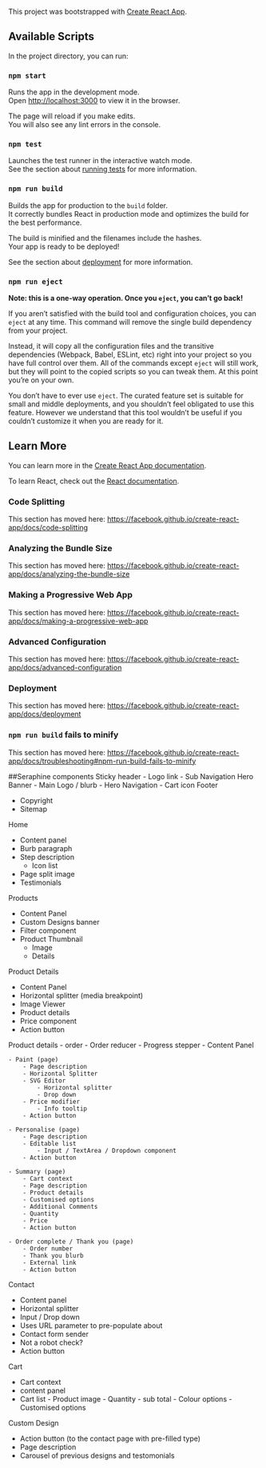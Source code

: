 This project was bootstrapped with [Create React App](https://github.com/facebook/create-react-app).

## Available Scripts

In the project directory, you can run:

### `npm start`

Runs the app in the development mode.<br>
Open [http://localhost:3000](http://localhost:3000) to view it in the browser.

The page will reload if you make edits.<br>
You will also see any lint errors in the console.

### `npm test`

Launches the test runner in the interactive watch mode.<br>
See the section about [running tests](https://facebook.github.io/create-react-app/docs/running-tests) for more information.

### `npm run build`

Builds the app for production to the `build` folder.<br>
It correctly bundles React in production mode and optimizes the build for the best performance.

The build is minified and the filenames include the hashes.<br>
Your app is ready to be deployed!

See the section about [deployment](https://facebook.github.io/create-react-app/docs/deployment) for more information.

### `npm run eject`

**Note: this is a one-way operation. Once you `eject`, you can’t go back!**

If you aren’t satisfied with the build tool and configuration choices, you can `eject` at any time. This command will remove the single build dependency from your project.

Instead, it will copy all the configuration files and the transitive dependencies (Webpack, Babel, ESLint, etc) right into your project so you have full control over them. All of the commands except `eject` will still work, but they will point to the copied scripts so you can tweak them. At this point you’re on your own.

You don’t have to ever use `eject`. The curated feature set is suitable for small and middle deployments, and you shouldn’t feel obligated to use this feature. However we understand that this tool wouldn’t be useful if you couldn’t customize it when you are ready for it.

## Learn More

You can learn more in the [Create React App documentation](https://facebook.github.io/create-react-app/docs/getting-started).

To learn React, check out the [React documentation](https://reactjs.org/).

### Code Splitting

This section has moved here: https://facebook.github.io/create-react-app/docs/code-splitting

### Analyzing the Bundle Size

This section has moved here: https://facebook.github.io/create-react-app/docs/analyzing-the-bundle-size

### Making a Progressive Web App

This section has moved here: https://facebook.github.io/create-react-app/docs/making-a-progressive-web-app

### Advanced Configuration

This section has moved here: https://facebook.github.io/create-react-app/docs/advanced-configuration

### Deployment

This section has moved here: https://facebook.github.io/create-react-app/docs/deployment

### `npm run build` fails to minify

This section has moved here: https://facebook.github.io/create-react-app/docs/troubleshooting#npm-run-build-fails-to-minify


##Seraphine components
Sticky header
	- Logo link
	- Sub Navigation
Hero Banner
	- Main Logo / blurb
	- Hero Navigation
	- Cart icon
Footer
- Copyright
- Sitemap


Home
- Content panel
- Burb paragraph
- Step description
    - Icon list
- Page split image
- Testimonials

Products
- Content Panel
- Custom Designs banner
- Filter component
- Product Thumbnail
    - Image
    - Details

Product Details
- Content Panel
- Horizontal splitter (media breakpoint)
- Image Viewer
- Product details
- Price component
- Action button

Product details - order
	- Order reducer
	- Progress stepper
	- Content Panel

	- Paint (page)
		- Page description
		- Horizontal Splitter
		- SVG Editor
			- Horizontal splitter
			- Drop down
		- Price modifier
			- Info tooltip
		- Action button

	- Personalise (page)
		- Page description
		- Editable list
			- Input / TextArea / Dropdown component
		- Action button

	- Summary (page)
		- Cart context
		- Page description
		- Product details
		- Customised options
		- Additional Comments
		- Quantity
		- Price
		- Action button

	- Order complete / Thank you (page)
		- Order number
		- Thank you blurb
		- External link
		- Action button


Contact
- Content panel
- Horizontal splitter
- Input / Drop down
- Uses URL parameter to pre-populate about
- Contact form sender
- Not a robot check?
- Action button

Cart
- Cart context
-  content panel
-  Cart list
		- Product image
		- Quantity
		- sub total
		- Colour options
		- Customised options

Custom Design
- Action button (to the contact page with pre-filled type)
- Page description
- Carousel of previous designs and testomonials
